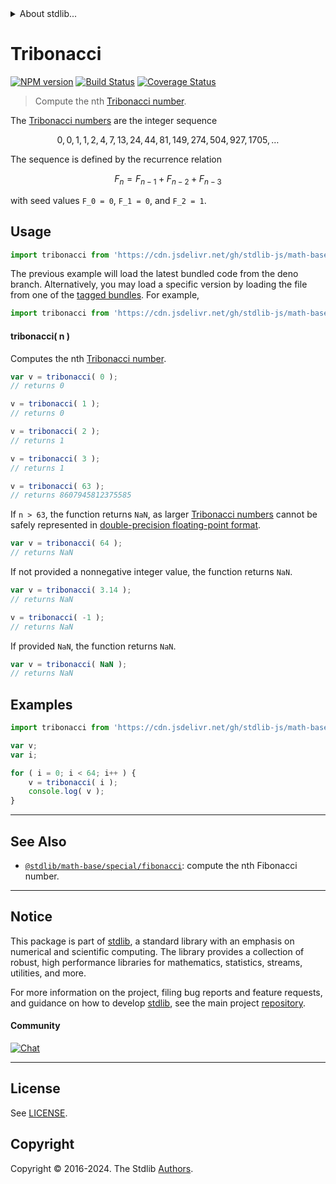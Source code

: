 <!--

@license Apache-2.0

Copyright (c) 2020 The Stdlib Authors.

Licensed under the Apache License, Version 2.0 (the "License");
you may not use this file except in compliance with the License.
You may obtain a copy of the License at

   http://www.apache.org/licenses/LICENSE-2.0

Unless required by applicable law or agreed to in writing, software
distributed under the License is distributed on an "AS IS" BASIS,
WITHOUT WARRANTIES OR CONDITIONS OF ANY KIND, either express or implied.
See the License for the specific language governing permissions and
limitations under the License.

-->


<details>
  <summary>
    About stdlib...
  </summary>
  <p>We believe in a future in which the web is a preferred environment for numerical computation. To help realize this future, we've built stdlib. stdlib is a standard library, with an emphasis on numerical and scientific computation, written in JavaScript (and C) for execution in browsers and in Node.js.</p>
  <p>The library is fully decomposable, being architected in such a way that you can swap out and mix and match APIs and functionality to cater to your exact preferences and use cases.</p>
  <p>When you use stdlib, you can be absolutely certain that you are using the most thorough, rigorous, well-written, studied, documented, tested, measured, and high-quality code out there.</p>
  <p>To join us in bringing numerical computing to the web, get started by checking us out on <a href="https://github.com/stdlib-js/stdlib">GitHub</a>, and please consider <a href="https://opencollective.com/stdlib">financially supporting stdlib</a>. We greatly appreciate your continued support!</p>
</details>

# Tribonacci

[![NPM version][npm-image]][npm-url] [![Build Status][test-image]][test-url] [![Coverage Status][coverage-image]][coverage-url] <!-- [![dependencies][dependencies-image]][dependencies-url] -->

> Compute the nth [Tribonacci number][tribonacci-number].

<section class="intro">

The [Tribonacci numbers][tribonacci-number] are the integer sequence

<!-- <equation class="equation" label="eq:tribonacci_sequence" align="center" raw="0, 0, 1, 1, 2, 4, 7, 13, 24, 44, 81, 149, 274, 504, 927, 1705, \ldots" alt="Tribonacci sequence"> -->

```math
0, 0, 1, 1, 2, 4, 7, 13, 24, 44, 81, 149, 274, 504, 927, 1705, \ldots
```

<!-- <div class="equation" align="center" data-raw-text="0, 0, 1, 1, 2, 4, 7, 13, 24, 44, 81, 149, 274, 504, 927, 1705, \ldots" data-equation="eq:tribonacci_sequence">
    <img src="https://cdn.jsdelivr.net/gh/stdlib-js/stdlib@3249a68fb57cd71148f87ef3b2774be70a04d80a/lib/node_modules/@stdlib/math/base/special/tribonacci/docs/img/equation_tribonacci_sequence.svg" alt="Tribonacci sequence">
    <br>
</div> -->

<!-- </equation> -->

The sequence is defined by the recurrence relation

<!-- <equation class="equation" label="eq:tribonacci_recurrence_relation" align="center" raw="F_n = F_{n-1} + F_{n-2} + F_{n-3}" alt="Tribonacci sequence recurrence relation"> -->

```math
F_n = F_{n-1} + F_{n-2} + F_{n-3}
```

<!-- <div class="equation" align="center" data-raw-text="F_n = F_{n-1} + F_{n-2} + F_{n-3}" data-equation="eq:tribonacci_recurrence_relation">
    <img src="https://cdn.jsdelivr.net/gh/stdlib-js/stdlib@3249a68fb57cd71148f87ef3b2774be70a04d80a/lib/node_modules/@stdlib/math/base/special/tribonacci/docs/img/equation_tribonacci_recurrence_relation.svg" alt="Tribonacci sequence recurrence relation">
    <br>
</div> -->

<!-- </equation> -->

with seed values `F_0 = 0`, `F_1 = 0`, and `F_2 = 1`.

</section>

<!-- /.intro -->



<section class="usage">

## Usage

```javascript
import tribonacci from 'https://cdn.jsdelivr.net/gh/stdlib-js/math-base-special-tribonacci@deno/mod.js';
```
The previous example will load the latest bundled code from the deno branch. Alternatively, you may load a specific version by loading the file from one of the [tagged bundles](https://github.com/stdlib-js/math-base-special-tribonacci/tags). For example,

```javascript
import tribonacci from 'https://cdn.jsdelivr.net/gh/stdlib-js/math-base-special-tribonacci@v0.2.1-deno/mod.js';
```

#### tribonacci( n )

Computes the nth [Tribonacci number][tribonacci-number].

```javascript
var v = tribonacci( 0 );
// returns 0

v = tribonacci( 1 );
// returns 0

v = tribonacci( 2 );
// returns 1

v = tribonacci( 3 );
// returns 1

v = tribonacci( 63 );
// returns 8607945812375585
```

If `n > 63`, the function returns `NaN`, as larger [Tribonacci numbers][tribonacci-number] cannot be safely represented in [double-precision floating-point format][ieee754].

```javascript
var v = tribonacci( 64 );
// returns NaN
```

If not provided a nonnegative integer value, the function returns `NaN`.

```javascript
var v = tribonacci( 3.14 );
// returns NaN

v = tribonacci( -1 );
// returns NaN
```

If provided `NaN`, the function returns `NaN`.

```javascript
var v = tribonacci( NaN );
// returns NaN
```

</section>

<!-- /.usage -->

<section class="notes">

</section>

<!-- /.notes -->

<section class="examples">

## Examples

<!-- eslint no-undef: "error" -->

```javascript
import tribonacci from 'https://cdn.jsdelivr.net/gh/stdlib-js/math-base-special-tribonacci@deno/mod.js';

var v;
var i;

for ( i = 0; i < 64; i++ ) {
    v = tribonacci( i );
    console.log( v );
}
```

</section>

<!-- /.examples -->

<!-- C interface documentation. -->



<!-- Section for related `stdlib` packages. Do not manually edit this section, as it is automatically populated. -->

<section class="related">

* * *

## See Also

-   <span class="package-name">[`@stdlib/math-base/special/fibonacci`][@stdlib/math/base/special/fibonacci]</span><span class="delimiter">: </span><span class="description">compute the nth Fibonacci number.</span>

</section>

<!-- /.related -->

<!-- Section for all links. Make sure to keep an empty line after the `section` element and another before the `/section` close. -->


<section class="main-repo" >

* * *

## Notice

This package is part of [stdlib][stdlib], a standard library with an emphasis on numerical and scientific computing. The library provides a collection of robust, high performance libraries for mathematics, statistics, streams, utilities, and more.

For more information on the project, filing bug reports and feature requests, and guidance on how to develop [stdlib][stdlib], see the main project [repository][stdlib].

#### Community

[![Chat][chat-image]][chat-url]

---

## License

See [LICENSE][stdlib-license].


## Copyright

Copyright &copy; 2016-2024. The Stdlib [Authors][stdlib-authors].

</section>

<!-- /.stdlib -->

<!-- Section for all links. Make sure to keep an empty line after the `section` element and another before the `/section` close. -->

<section class="links">

[npm-image]: http://img.shields.io/npm/v/@stdlib/math-base-special-tribonacci.svg
[npm-url]: https://npmjs.org/package/@stdlib/math-base-special-tribonacci

[test-image]: https://github.com/stdlib-js/math-base-special-tribonacci/actions/workflows/test.yml/badge.svg?branch=v0.2.1
[test-url]: https://github.com/stdlib-js/math-base-special-tribonacci/actions/workflows/test.yml?query=branch:v0.2.1

[coverage-image]: https://img.shields.io/codecov/c/github/stdlib-js/math-base-special-tribonacci/main.svg
[coverage-url]: https://codecov.io/github/stdlib-js/math-base-special-tribonacci?branch=main

<!--

[dependencies-image]: https://img.shields.io/david/stdlib-js/math-base-special-tribonacci.svg
[dependencies-url]: https://david-dm.org/stdlib-js/math-base-special-tribonacci/main

-->

[chat-image]: https://img.shields.io/gitter/room/stdlib-js/stdlib.svg
[chat-url]: https://app.gitter.im/#/room/#stdlib-js_stdlib:gitter.im

[stdlib]: https://github.com/stdlib-js/stdlib

[stdlib-authors]: https://github.com/stdlib-js/stdlib/graphs/contributors

[umd]: https://github.com/umdjs/umd
[es-module]: https://developer.mozilla.org/en-US/docs/Web/JavaScript/Guide/Modules

[deno-url]: https://github.com/stdlib-js/math-base-special-tribonacci/tree/deno
[deno-readme]: https://github.com/stdlib-js/math-base-special-tribonacci/blob/deno/README.md
[umd-url]: https://github.com/stdlib-js/math-base-special-tribonacci/tree/umd
[umd-readme]: https://github.com/stdlib-js/math-base-special-tribonacci/blob/umd/README.md
[esm-url]: https://github.com/stdlib-js/math-base-special-tribonacci/tree/esm
[esm-readme]: https://github.com/stdlib-js/math-base-special-tribonacci/blob/esm/README.md
[branches-url]: https://github.com/stdlib-js/math-base-special-tribonacci/blob/main/branches.md

[stdlib-license]: https://raw.githubusercontent.com/stdlib-js/math-base-special-tribonacci/main/LICENSE

[tribonacci-number]: https://en.wikipedia.org/wiki/Generalizations_of_Fibonacci_numbers#Tribonacci_numbers

[ieee754]: https://en.wikipedia.org/wiki/IEEE_754-1985

<!-- <related-links> -->

[@stdlib/math/base/special/fibonacci]: https://github.com/stdlib-js/math-base-special-fibonacci/tree/deno

<!-- </related-links> -->

</section>

<!-- /.links -->
